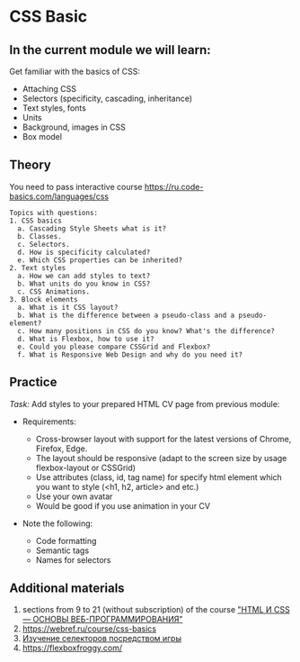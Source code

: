 # CSS Basic
## In the current module we will learn:
Get familiar with the basics of CSS:
- Attaching CSS
- Selectors (specificity, cascading, inheritance)
- Text styles, fonts
- Units
- Background, images in CSS
- Box model

## Theory
  You need to pass interactive course https://ru.code-basics.com/languages/css

    Topics with questions:
    1. CSS basics
      a. Cascading Style Sheets what is it?
      b. Classes.
      c. Selectors.
      d. How is specificity calculated?
      e. Which CSS properties can be inherited?
    2. Text styles
      a. How we can add styles to text?
      b. What units do you know in CSS?
      c. CSS Animations.
    3. Block elements
      a. What is it CSS layout?
      b. What is the difference between a pseudo-class and a pseudo-element?
      c. How many positions in CSS do you know? What's the difference?
      d. What is Flexbox, how to use it?
      e. Could you please compare CSSGrid and Flexbox?
      f. What is Responsive Web Design and why do you need it?

## Practice
*Task:* Add styles to your prepared HTML CV page from previous module:
- Requirements:
  * Cross-browser layout with support for the latest versions of Chrome, Firefox, Edge.
  * The layout should be responsive (adapt to the screen size by usage flexbox-layout or CSSGrid)
  * Use attributes (class, id, tag name) for specify html element which you want to style (<h1, h2, article> and etc.)
  * Use your own avatar
  * Would be good if you use animation in your CV


- Note the following:
  * Code formatting
  * Semantic tags
  * Names for selectors

## Additional materials
1. sections from 9 to 21 (without subscription) of the course ["HTML И CSS — ОСНОВЫ ВЕБ-ПРОГРАММИРОВАНИЯ"](https://codebra.ru/ru/courses/html-css-base)
2. https://webref.ru/course/css-basics
3. [Изучение селекторов посредством игры](https://flukeout.github.io/)
4. https://flexboxfroggy.com/
